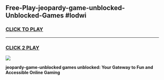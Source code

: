 
## Free-Play-jeopardy-game-unblocked-Unblocked-Games #lodwi
<h3>
<a href="https://news.freeplayer.one?title=jeopardy-game-unblocked&ref=8M">CLICK TO PLAY</a></h3>
<hr>

<h3>
<a href="https://news.freeplayer.one?title=jeopardy-game-unblocked&ref=8M">CLICK 2 PLAY</a>
  
</h3>

<a href="https://news.freeplayer.one?title=jeopardy-game-unblocked&ref=8M"><img src="https://clearcache.store/games.png"></a>


**jeopardy-game-unblocked games unblocked: Your Gateway to Fun and Accessible Online Gaming**
